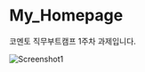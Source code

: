 # My_Homepage
코멘토 직무부트캠프 1주차 과제입니다.

![Screenshot1](https://github.com/user-attachments/assets/5d16f3c8-3bfb-4007-93da-533ba9000dad)
